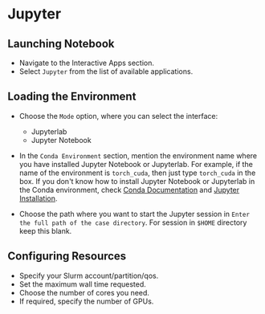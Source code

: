 # Jupyter

## Launching Notebook

* Navigate to the Interactive Apps section.
* Select `Jupyter` from the list of available applications.

## Loading the Environment 

* Choose the `Mode` option, where you can select the interface:
  * Jupyterlab 
  * Jupyter Notebook

* In the `Conda Environment` section, mention the environment name where you have installed Jupyter Notebook or Jupyterlab. For example, if the name of the environment is `torch_cuda`, then just type `torch_cuda` in the box. If you don't know how to install Jupyter Notebook or Jupyterlab in the Conda environment, check [Conda Documentation](conda.md) and [Jupyter Installation](jupyter.md).

* Choose the path where you want to start the Jupyter session in `Enter the full path of the case directory`. For session in `$HOME` directory keep this blank. 

## Configuring Resources

* Specify your Slurm account/partition/qos.
* Set the maximum wall time requested.
* Choose the number of cores you need.
* If required, specify the number of GPUs.



